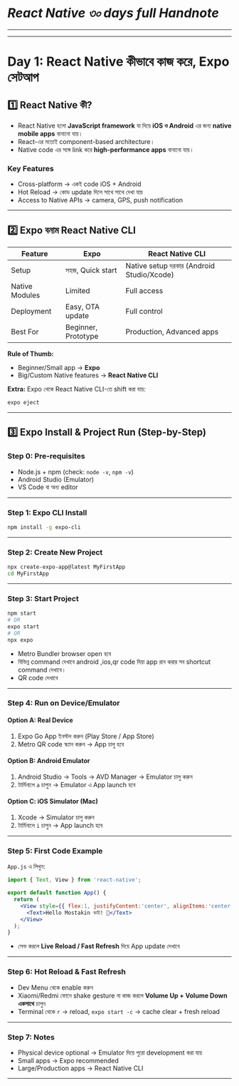
# *React Native ৩০ days full Handnote*
---
---

# **Day 1: React Native কীভাবে কাজ করে, Expo সেটআপ**

## **1️⃣ React Native কী?**

* React Native হলো **JavaScript framework** যা দিয়ে **iOS ও Android** এর জন্য **native mobile apps** বানানো যায়।
* React-এর মতোই component-based architecture।
* Native code এর সঙ্গে link করে **high-performance apps** বানানো যায়।

### **Key Features**

* Cross-platform → একই code iOS + Android
* Hot Reload → কোড update দিলে সাথে সাথে দেখা যায়
* Access to Native APIs → camera, GPS, push notification

---

## **2️⃣ Expo বনাম React Native CLI**

| Feature        | Expo                | React Native CLI                          |
| -------------- | ------------------- | ----------------------------------------- |
| Setup          | সহজ, Quick start    | Native setup দরকার (Android Studio/Xcode) |
| Native Modules | Limited             | Full access                               |
| Deployment     | Easy, OTA update    | Full control                              |
| Best For       | Beginner, Prototype | Production, Advanced apps                 |

**Rule of Thumb:**

* Beginner/Small app → **Expo**
* Big/Custom Native features → **React Native CLI**

**Extra:** Expo থেকে React Native CLI-তে shift করা যায়:

```bash
expo eject
```

---

## **3️⃣ Expo Install & Project Run (Step-by-Step)**

### **Step 0: Pre-requisites**

* Node.js + npm (check: `node -v`, `npm -v`)
* Android Studio (Emulator)
* VS Code বা অন্য editor

---

### **Step 1: Expo CLI Install**

```bash
npm install -g expo-cli
```

---

### **Step 2: Create New Project**

```bash
npx create-expo-app@latest MyFirstApp
cd MyFirstApp
```

---

### **Step 3: Start Project**

```bash
npm start
# OR
expo start
# OR
npx expo
```

* Metro Bundler browser open হবে
* বিভিন্ন command দেখাবে android ,ios,qr code দিয়া app রান করার সব shortcut command দেখাবে।
* QR code দেখাবে

---

### **Step 4: Run on Device/Emulator**

#### **Option A: Real Device**

1. Expo Go App ইনস্টল করুন (Play Store / App Store)
2. Metro QR code স্ক্যান করুন → App চালু হবে

#### **Option B: Android Emulator**

1. Android Studio → Tools → AVD Manager → Emulator চালু করুন
2. টার্মিনালে `a` চাপুন → Emulator এ App launch হবে

#### **Option C: iOS Simulator (Mac)**

1. Xcode → Simulator চালু করুন
2. টার্মিনালে `i` চাপুন → App launch হবে

---

### **Step 5: First Code Example**

`App.js` এ লিখুন:

```jsx
import { Text, View } from 'react-native';

export default function App() {
  return (
    <View style={{ flex:1, justifyContent:'center', alignItems:'center' }}>
      <Text>Hello Mostakin ভাই! 🚀</Text>
    </View>
  );
}
```

* সেভ করলে **Live Reload / Fast Refresh** দিয়ে App update দেখাবে

---

### **Step 6: Hot Reload & Fast Refresh**

* Dev Menu থেকে enable করুন
* Xiaomi/Redmi ফোনে shake gesture না কাজ করলে **Volume Up + Volume Down একসাথে** চাপুন
* Terminal থেকে `r` → reload, `expo start -c` → cache clear + fresh reload

---

### **Step 7: Notes**

* Physical device optional → Emulator দিয়ে পুরো development করা যায়
* Small apps → Expo recommended
* Large/Production apps → React Native CLI

---

